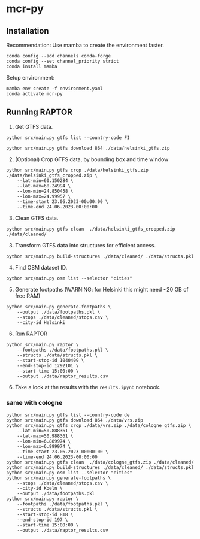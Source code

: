 # mcr-py

## Installation

Recommendation: Use mamba to create the environment faster.
```
conda config --add channels conda-forge
conda config --set channel_priority strict
conda install mamba
```

Setup environment:
```
mamba env create -f environment.yaml
conda activate mcr-py
```

## Running RAPTOR

1. Get GTFS data.

```
python src/main.py gtfs list --country-code FI
```

```
python src/main.py gtfs download 864 ./data/helsinki_gtfs.zip
```

2. (Optional) Crop GTFS data, by bounding box and time window

```
python src/main.py gtfs crop ./data/helsinki_gtfs.zip ./data/helsinki_gtfs_cropped.zip \
    --lat-min=60.150284 \
    --lat-max=60.24994 \
    --lon-min=24.850458 \
    --lon-max=24.99957 \
    --time-start 23.06.2023-00:00:00 \
    --time-end 24.06.2023-00:00:00
```

3. Clean GTFS data.

```
python src/main.py gtfs clean  ./data/helsinki_gtfs_cropped.zip ./data/cleaned/
```

3. Transform GTFS data into structures for efficient access.

```
python src/main.py build-structures ./data/cleaned/ ./data/structs.pkl
```

4. Find OSM dataset ID.
```
python src/main.py osm list --selector "cities"
```

5. Generate footpaths (WARNING: for Helsinki this might need ~20 GB of free RAM)

```
python src/main.py generate-footpaths \
    --output ./data/footpaths.pkl \
    --stops ./data/cleaned/stops.csv \
    --city-id Helsinki
```

6. Run RAPTOR

```
python src/main.py raptor \
    --footpaths ./data/footpaths.pkl \
    --structs ./data/structs.pkl \
    --start-stop-id 1040409 \
    --end-stop-id 1292101 \
    --start-time 15:00:00 \
    --output ./data/raptor_results.csv
```

6. Take a look at the results with the `results.ipynb` notebook.

### same with cologne


```
python src/main.py gtfs list --country-code de
python src/main.py gtfs download 864 ./data/vrs.zip
python src/main.py gtfs crop ./data/vrs.zip ./data/cologne_gtfs.zip \
    --lat-min=50.888361 \
    --lat-max=50.988361 \
    --lon-min=6.889974 \
    --lon-max=6.999974 \
    --time-start 23.06.2023-00:00:00 \
    --time-end 24.06.2023-00:00:00
python src/main.py gtfs clean  ./data/cologne_gtfs.zip ./data/cleaned/
python src/main.py build-structures ./data/cleaned/ ./data/structs.pkl
python src/main.py osm list --selector "cities"
python src/main.py generate-footpaths \
    --stops ./data/cleaned/stops.csv \
    --city-id Koeln \
    --output ./data/footpaths.pkl
python src/main.py raptor \
    --footpaths ./data/footpaths.pkl \
    --structs ./data/structs.pkl \
    --start-stop-id 818 \
    --end-stop-id 197 \
    --start-time 15:00:00 \
    --output ./data/raptor_results.csv
```
